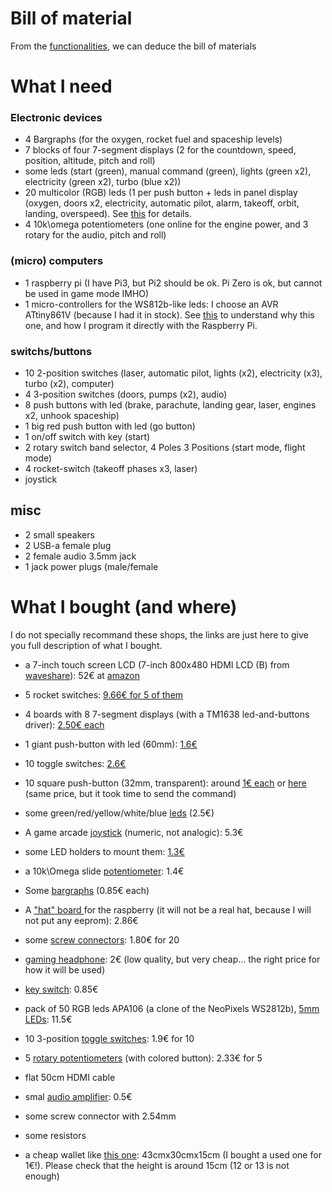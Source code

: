 # Bill of material


From the [functionalities](functionalities.md), we can deduce the bill of materials

# What I need

### Electronic devices
- 4 Bargraphs (for the oxygen, rocket fuel and spaceship levels)
- 7 blocks of four 7-segment displays  (2 for the countdown, speed, position, altitude, pitch and roll)
- some leds (start (green), manual command (green), lights (green x2), electricity (green x2), turbo (blue x2))
- 20 multicolor (RGB) leds (1 per push button + leds in panel display (oxygen, doors x2, electricity, automatic pilot, alarm, takeoff, orbit, landing, overspeed). See [this](APA106.md) for details.
- 4 10k\omega potentiometers (one online for the engine power, and 3 rotary for the audio, pitch and roll)

### (micro) computers
- 1 raspberry pi (I have Pi3, but Pi2 should be ok. Pi Zero is ok, but cannot be used in game mode IMHO)
- 1 micro-controllers for the WS812b-like leds: I choose an AVR ATtiny861V (because I had it in stock). See [this](ATtiny.md) to understand why this one, and how I program it directly with the Raspberry Pi.

### switchs/buttons
- 10 2-position switches (laser, automatic pilot, lights (x2), electricity (x3), turbo (x2), computer)
- 4 3-position switches (doors, pumps (x2), audio)
- 8 push buttons with led (brake, parachute, landing gear, laser, engines x2, unhook spaceship)
- 1 big red push button with led (go button)
- 1 on/off switch with key (start)
- 2 rotary switch band selector, 4 Poles 3 Positions (start mode, flight mode)
- 4 rocket-switch (takeoff phases x3, laser)
- joystick

## misc
- 2 small speakers
- 2 USB-a female plug
- 2 female audio 3.5mm jack
- 1 jack power plugs (male/female



# What I bought (and where)

I do not specially recommand these shops, the links are just here to give you full description of what I bought.

- a 7-inch touch screen LCD (7-inch 800x480 HDMI LCD (B) from [waveshare](https://www.waveshare.com/wiki/7inch_HDMI_LCD_(B))): 52€ at [amazon](https://www.amazon.fr/gp/product/B01HPV6RUS/ref=oh_aui_detailpage_o07_s00)
- 5 rocket switches: [9.66€ for 5 of them](http://www.priceminister.com/offer/buy/1740523176/5pcs-dc-12v-20a-cover-led-light-rocker-toggle-switch-spst-on-off-car-truck-bi582.html)
- 4 boards with 8 7-segment displays (with a TM1638 led-and-buttons driver): [2.50€ each](http://www.gearbest.com/lcd-led-display-module/pp_354750.html)
- 1 giant push-button with led (60mm): [1.6€](https://fr.aliexpress.com/item/5-Colors-LED-Light-Lamp-60MM-Big-Round-Arcade-Video-Game-Player-Push-Button-Switch/32794775928.html)
- 10 toggle switches: [2.6€](https://fr.aliexpress.com/item/10Pcs-Blue-Mini-MTS-203-6-Pin-SPDT-ON-OFF-ON-6A-125VAC-Toggle-Switches/32792308755.html)
- 10 square push-button (32mm, transparent): around [1€ each](https://fr.aliexpress.com/item/10pcs-32mm-LED-Illuminated-Arcade-Button-12V-Square-Push-Button-with-Micro-Switch-for-Coin-Operated/32792126188.html) or [here](https://fr.aliexpress.com/item/2pcs-lot-33-33mm-square-LED-lighted-Illuminated-push-button-MANE-Jamma-arcade-game-machine-accessories/32710197272.html) (same price, but it took time to send the command)
- some green/red/yellow/white/blue [leds](https://fr.aliexpress.com/item/200PC-Lot-3MM-5MM-Led-Kit-With-Box-Mixed-Color-Red-Green-Yellow-Blue-White-Light/32626322055.html) (2.5€)
- A game arcade [joystick](https://fr.aliexpress.com/item/DIY-Game-Arcade-Joystick-Red-Ball-4-8-Way-Replacement-Parts-For-Fighting-Stick-Parts-Game/32741227545.html) (numeric, not analogic): 5.3€
- some LED holders to mount them: [1.3€](https://fr.aliexpress.com/item/CNIM-Hot-20-Pcs-Copper-5mm-Light-Emitting-Diode-LED-Holder-Mount-Panel-Display/32715039086.html)
- a 10k\Omega slide [potentiometer](https://fr.aliexpress.com/item/Free-shipping-1pcs-Slide-Potentiometer-10K-Linear-Module-Dual-Output-for-Arduino-AVR-Electronic-Block/32742799309.html): 1.4€
- Some [bargraphs](https://fr.aliexpress.com/item/2PCS-New-10-Segment-Led-Bargraph-Light-Display-Red-Yellow-Green-Blue/32767236126.html) (0.85€ each)
- A ["hat" board ](https://fr.aliexpress.com/item/Free-Shipping-DIY-Prototyping-Hat-Shield-Hole-Plate-Kit-Prototype-Expansion-Board-3V-5V-for-Raspberry/32788948092.html) for the raspberry (it will not be a real hat, because I will not put any eeprom): 2.86€
- some [screw connectors](https://fr.aliexpress.com/item/20PCS-KF301-2P-5-08mm-2-Pin-Connect-Terminal-Screw-Terminal-Connector/32438229697.html): 1.80€ for 20
- [gaming headphone](https://www.aliexpress.com/item/Over-ear-Wired-earphone-headphones-gaming-headset-for-pc-video-game-gamer-For-Playstation-for-PS4/32579786730.html): 2€ (low quality, but very cheap... the right price for how it will be used)
- [key switch](https://www.aliexpress.com/item/KS02-Key-Switch-ON-OFF-Lock-Switch-KS-02/32606053670.html): 0.85€
- pack of 50 RGB leds APA106 (a clone of the NeoPixels WS2812b), [5mm LEDs](https://fr.aliexpress.com/item/10pcs-1000pcs-DC5V-APA106-F5-5mm-F8-8mm-Round-RGB-LED-APA106-chipset-inside-RGB-Full/32792759587.html): 11.5€
- 10 3-position [toggle switches](https://fr.aliexpress.com/item/10Pcs-3-Pin-3-Position-ON-OFF-ON-SPDT-Mini-Latching-Toggle-Switch-AC-125V-6A/32712692663.html): 1.9€ for 10
- 5 [rotary potentiometers](https://fr.aliexpress.com/item/5pcs-1K-1M-OHM-3-Terminal-Single-Linear-Taper-Rotary-Volume-B-Type-Potentiometer-Pot-W/32725338190.html) (with colored button): 2.33€ for 5
- flat 50cm HDMI cable
- smal [audio amplifier](https://fr.aliexpress.com/item/3W-2-Mini-Digital-Power-Audio-Amplifier-Board-DIY-Stereo-USB-DC-5V-Power-Supply-PAM8403/32778625137.html): 0.5€
- some screw connector with 2.54mm
- some resistors

- a cheap wallet like [this one](https://www.cdiscount.com/bricolage/amenagement-atelier/valise-avec-bords-en-alu/f-1660404-auc5411257029136.html): 43cmx30cmx15cm (I bought a used one for 1€!). Please check that the height is around 15cm (12 or 13 is not enough)
